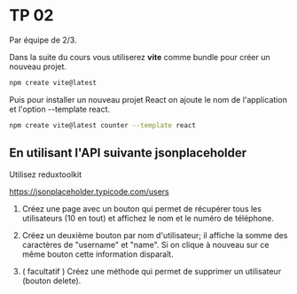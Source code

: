# TP 02 

Par équipe de 2/3.

Dans la suite du cours vous utiliserez **vite** comme bundle pour créer un nouveau projet.

```bash
npm create vite@latest
```

Puis pour installer un nouveau projet React on ajoute le nom de l'application et l'option --template react.

```bash
npm create vite@latest counter --template react
```

## En utilisant l'API suivante jsonplaceholder

Utilisez reduxtoolkit

https://jsonplaceholder.typicode.com/users

1. Créez une page avec un bouton qui permet de récupérer tous les utilisateurs (10 en tout) et affichez le nom et le numéro de téléphone.

2. Créez un deuxième bouton par nom d'utilisateur; il affiche la somme des caractères de "username" et "name". Si on clique à nouveau sur ce même bouton cette information disparaît.

3. ( facultatif ) Créez une méthode qui permet de supprimer un utilisateur (bouton delete).